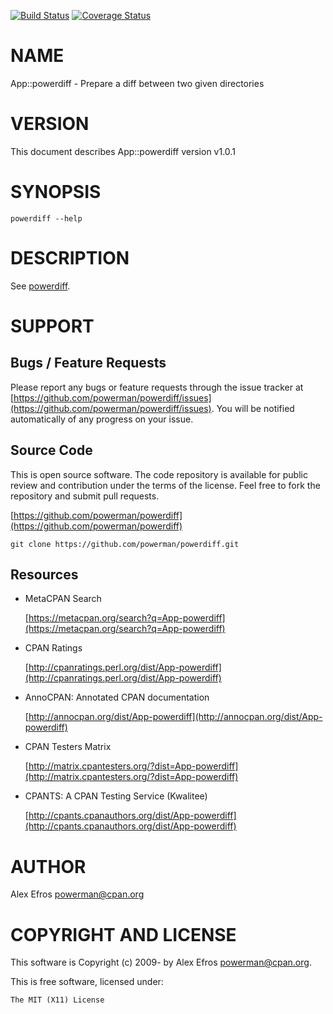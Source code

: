 [![Build Status](https://travis-ci.org/powerman/powerdiff.svg?branch=master)](https://travis-ci.org/powerman/powerdiff)
[![Coverage Status](https://coveralls.io/repos/powerman/powerdiff/badge.svg?branch=master)](https://coveralls.io/r/powerman/powerdiff?branch=master)

# NAME

App::powerdiff - Prepare a diff between two given directories

# VERSION

This document describes App::powerdiff version v1.0.1

# SYNOPSIS

    powerdiff --help

# DESCRIPTION

See [powerdiff](https://metacpan.org/pod/powerdiff).

# SUPPORT

## Bugs / Feature Requests

Please report any bugs or feature requests through the issue tracker
at [https://github.com/powerman/powerdiff/issues](https://github.com/powerman/powerdiff/issues).
You will be notified automatically of any progress on your issue.

## Source Code

This is open source software. The code repository is available for
public review and contribution under the terms of the license.
Feel free to fork the repository and submit pull requests.

[https://github.com/powerman/powerdiff](https://github.com/powerman/powerdiff)

    git clone https://github.com/powerman/powerdiff.git

## Resources

- MetaCPAN Search

    [https://metacpan.org/search?q=App-powerdiff](https://metacpan.org/search?q=App-powerdiff)

- CPAN Ratings

    [http://cpanratings.perl.org/dist/App-powerdiff](http://cpanratings.perl.org/dist/App-powerdiff)

- AnnoCPAN: Annotated CPAN documentation

    [http://annocpan.org/dist/App-powerdiff](http://annocpan.org/dist/App-powerdiff)

- CPAN Testers Matrix

    [http://matrix.cpantesters.org/?dist=App-powerdiff](http://matrix.cpantesters.org/?dist=App-powerdiff)

- CPANTS: A CPAN Testing Service (Kwalitee)

    [http://cpants.cpanauthors.org/dist/App-powerdiff](http://cpants.cpanauthors.org/dist/App-powerdiff)

# AUTHOR

Alex Efros <powerman@cpan.org>

# COPYRIGHT AND LICENSE

This software is Copyright (c) 2009- by Alex Efros <powerman@cpan.org>.

This is free software, licensed under:

    The MIT (X11) License
